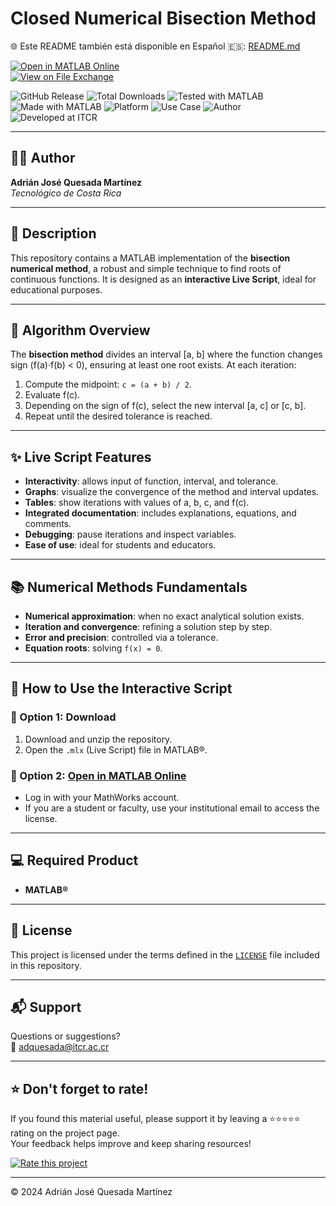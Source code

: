 # Closed Numerical Bisection Method

🌐 Este README también está disponible en Español 🇪🇸: [README.md](README.md)

[![Open in MATLAB Online](https://www.mathworks.com/images/responsive/global/open-in-matlab-online.svg)](https://matlab.mathworks.com/open/github/v1?repo=adriancrc/Metodo-numerico-de-Biseccion)  
[![View on File Exchange](https://www.mathworks.com/matlabcentral/images/matlab-file-exchange.svg)](https://la.mathworks.com/matlabcentral/fileexchange/180635-metodo-numerico-de-biseccion)

![GitHub Release](https://img.shields.io/github/v/release/adriancrc/Metodo-numerico-de-Biseccion)
![Total Downloads](https://img.shields.io/github/downloads/adriancrc/Metodo-numerico-de-Biseccion/total)
![Tested with MATLAB](https://img.shields.io/endpoint?url=https%3A%2F%2Fraw.githubusercontent.com%2Fadriancrc%2FMetodo-numerico-de-Biseccion%2Fmain%2Freport%2Fbadge%2Ftested_with.json)
![Made with MATLAB](https://img.shields.io/badge/Made%20with-MATLAB-blue)
![Platform](https://img.shields.io/badge/Platform-Windows%20%7C%20macOS%20%7C%20Linux-lightgrey)
![Use Case](https://img.shields.io/badge/Use-Educational-success)
![Author](https://img.shields.io/badge/Author-Adrián%20Quesada%20Martínez-blueviolet)
![Developed at ITCR](https://img.shields.io/badge/Developed%20at-ITCR-blue)


---

## 👨‍💻 Author
**Adrián José Quesada Martínez**  
*Tecnológico de Costa Rica*

---

## 📘 Description

This repository contains a MATLAB implementation of the **bisection numerical method**, a robust and simple technique to find roots of continuous functions. It is designed as an **interactive Live Script**, ideal for educational purposes.

---

## 🧠 Algorithm Overview

The **bisection method** divides an interval \[a, b\] where the function changes sign (f(a)·f(b) < 0), ensuring at least one root exists. At each iteration:

1. Compute the midpoint: `c = (a + b) / 2`.
2. Evaluate f(c).
3. Depending on the sign of f(c), select the new interval \[a, c\] or \[c, b\].
4. Repeat until the desired tolerance is reached.

---

## ✨ Live Script Features

- **Interactivity**: allows input of function, interval, and tolerance.
- **Graphs**: visualize the convergence of the method and interval updates.
- **Tables**: show iterations with values of a, b, c, and f(c).
- **Integrated documentation**: includes explanations, equations, and comments.
- **Debugging**: pause iterations and inspect variables.
- **Ease of use**: ideal for students and educators.

---

## 📚 Numerical Methods Fundamentals

- **Numerical approximation**: when no exact analytical solution exists.
- **Iteration and convergence**: refining a solution step by step.
- **Error and precision**: controlled via a tolerance.
- **Equation roots**: solving `f(x) = 0`.

---

## 🚀 How to Use the Interactive Script

### 🔹 Option 1: Download

1. Download and unzip the repository.
2. Open the `.mlx` (Live Script) file in MATLAB®.

### 🔹 Option 2: [Open in MATLAB Online](https://matlab.mathworks.com/open/github/v1?repo=adriancrc/Metodo-numerico-de-Biseccion)

- Log in with your MathWorks account.
- If you are a student or faculty, use your institutional email to access the license.

---

## 💻 Required Product

- **MATLAB®**

---

## 📄 License

This project is licensed under the terms defined in the [`LICENSE`](LICENSE) file included in this repository.

---

## 📬 Support

Questions or suggestions?  
📧 [adquesada@itcr.ac.cr](mailto:adquesada@itcr.ac.cr)

---

## ⭐ Don't forget to rate!

If you found this material useful, please support it by leaving a ⭐⭐⭐⭐⭐ rating on the project page.  
Your feedback helps improve and keep sharing resources!

[![Rate this project](https://img.shields.io/badge/★★★★★-Rate%20on%20File%20Exchange-blueviolet?style=for-the-badge)](https://la.mathworks.com/matlabcentral/fileexchange/180635-metodo-numerico-de-biseccion)

---


© 2024 Adrián José Quesada Martínez
